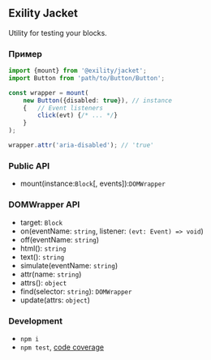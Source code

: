 Exility Jacket
--------------
Utility for testing your blocks.


### Пример

```ts
import {mount} from '@exility/jacket';
import Button from 'path/to/Button/Button';

const wrapper = mount(
	new Button({disabled: true}), // instance
	{	// Event listeners
		click(evt) {/* ... */}
	}
);

wrapper.attr('aria-disabled'); // 'true'
```

### Public API

 - mount(instance:`Block`[, events]):`DOMWrapper`


### DOMWrapper API

 - target: `Block`
 - on(eventName: `string`, listener: `(evt: Event) => void`)
 - off(eventName: `string`)
 - html(): `string`
 - text(): `string`
 - simulate(eventName: `string`)
 - attr(name: `string`)
 - attrs(): `object`
 - find(selector: `string`): `DOMWrapper`
 - update(attrs: `object`)


### Development

 - `npm i`
 - `npm test`, [code coverage](./coverage/lcov-report/index.html)

